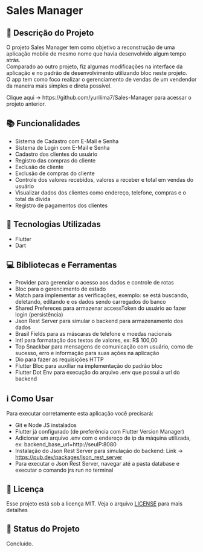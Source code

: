 # Sales Manager
## :memo: Descrição do Projeto
<p>
    O projeto Sales Manager tem como objetivo a reconstrução de uma aplicação mobile de mesmo nome que havia desenvolvido algum tempo atrás.<br>
    Comparado ao outro projeto, fiz algumas modificações na interface da aplicação e no padrão de desenvolvimento utilizando bloc neste projeto.<br>
    O app tem como foco realizar o gerenciamento de vendas de um vendendor da maneira mais simples e direta possível.
</p>

<p>Clique aqui -> https://github.com/yurilima7/Sales-Manager para acessar o projeto anterior.</p>

## :books: Funcionalidades
* Sistema de Cadastro com E-Mail e Senha
* Sistema de Login com E-Mail e Senha
* Cadastro dos clientes do usuário
* Registro das compras do cliente 
* Exclusão de cliente
* Exclusão de compras do cliente
* Controle dos valores recebidos, valores a receber e total em vendas do usuário
* Visualizar dados dos clientes como endereço, telefone, compras e o total da divida
* Registro de pagamentos dos clientes

## :wrench: Tecnologias Utilizadas
* Flutter
* Dart

## :computer: Bibliotecas e Ferramentas
* Provider para gerenciar o acesso aos dados e controle de rotas
* Bloc para o gerencimento de estado
* Match para implementar as verificações, exemplo: se está buscando, deletando, editando e os dados sendo carregados do banco
* Shared Prefereces para armazenar accessToken do usuário ao fazer login (persistência)
* Json Rest Server para simular o backend para armazenamento dos dados
* Brasil Fields para as máscaras de telefone e moedas nacionais
* Intl para formatação dos textos de valores, ex: R$ 100,00
* Top Snackbar para mensagens de comunicação com usuário, como de sucesso, erro e informação para suas ações na aplicação
* Dio para fazer as requisições HTTP
* Flutter Bloc para auxiliar na implementação do padrão bloc
* Flutter Dot Env para execução do arquivo .env que possui a url do backend

## :information_source: Como Usar

Para executar corretamente esta aplicação você precisará:
* Git e Node JS instalados
* Flutter já configurado (de preferência com Flutter Version Manager)
* Adicionar um arquivo .env com o endereço de ip da máquina utilizada, ex: backend_base_url=http://seuIP:8080
* Instalação do Json Rest Server para simulação do backend: Link -> https://pub.dev/packages/json_rest_server
* Para executar o Json Rest Server, navegar até a pasta database e executar o comando jrs run no terminal

## :memo: Licença
Esse projeto está sob a licença MIT. Veja o arquivo [LICENSE](LICENSE) para mais detalhes

## :dart: Status do Projeto
Concluído.
